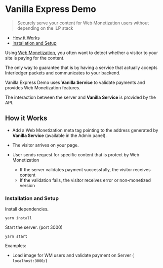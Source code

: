 # Vanilla Express Demo
> Securely serve your content for Web Monetization users without depending on the ILP stack

- [How it Works](#how-it-works)
- [Installation and Setup](#installation-and-setup)

Using [Web Monetization](https://github.com/interledger/rfcs/blob/master/0028-web-monetization/0028-web-monetization.md), you often want to detect whether a visitor to your site is paying for the content.
 
The only way to guarantee that is by having a service that actually accepts Interledger packets and communicates to your backend.

Vanilla Express Demo uses **Vanilla Service** to validate payments and provides Web Monetization features.

The interaction between the server and **Vanilla Service** is provided by the API.

## How it Works

* Add a Web Monetization meta tag pointing to the address generated by **Vanilla Service** (available in the Admin panel).

* The visitor arrives on your page.

* User sends request for specific content that is protect by Web Monetization
  - If the server validates payment successfully, the visitor receives content
  - If the validation fails, the visitor receives error or non-monetized version

### Installation and Setup

Install dependencies.

```shell
yarn install
```

Start the server. (port 3000)
```shell
yarn start
```

Examples: 
* Load image for WM users and validate payment on Server ( `localhost:3000/`)
